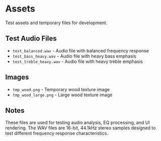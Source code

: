 # Assets

Test assets and temporary files for development.

## Test Audio Files
- `test_balanced.wav` - Audio file with balanced frequency response
- `test_bass_heavy.wav` - Audio file with heavy bass emphasis
- `test_treble_heavy.wav` - Audio file with heavy treble emphasis

## Images
- `tmp_wood.png` - Temporary wood texture image
- `tmp_wood_large.png` - Large wood texture image

## Notes

These files are used for testing audio analysis, EQ processing, and UI rendering.
The WAV files are 16-bit, 44.1kHz stereo samples designed to test different
frequency response characteristics.
